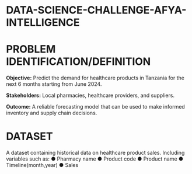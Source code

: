 # DATA-SCIENCE-CHALLENGE-AFYA-INTELLIGENCE

# PROBLEM IDENTIFICATION/DEFINITION

**Objective:** Predict the demand for healthcare products in Tanzania for the next 6 months starting from June 2024.

**Stakeholders:** Local pharmacies, healthcare providers, and suppliers.

**Outcome:** A reliable forecasting model that can be used to make informed inventory and supply chain decisions.

# DATASET

A dataset containing historical data on healthcare product
sales. Including variables such as:
● Pharmacy name
● Product code
● Product name
● Timeline(month,year)
● Sales
